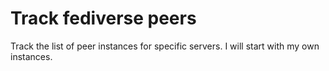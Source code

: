 # Track fediverse peers

Track the list of peer instances for specific servers. I will start with my own
instances.
